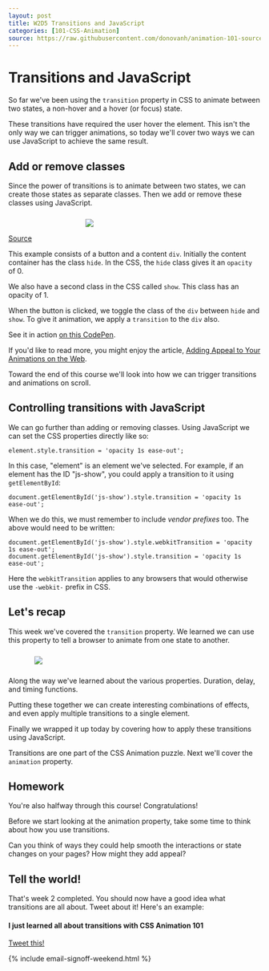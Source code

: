 ```yaml
---
layout: post
title: W2D5 Transitions and JavaScript
categories: [101-CSS-Animation]
source: https://raw.githubusercontent.com/donovanh/animation-101-source/master/src/_posts/2015-03-01-101W2D5.md
---
```


# Transitions and JavaScript

So far we've been using the `transition` property in CSS to animate between two states, a non-hover and a hover (or focus) state.

These transitions have required the user hover the element. This isn't the only way we can trigger animations, so today we'll cover two ways we can use JavaScript to achieve the same result.

## Add or remove classes

Since the power of transitions is to animate between two states, we can create those states as separate classes. Then we add or remove these classes using JavaScript.

<div class="example">
  <img src="http://s3.amazonaws.com/course-images/js-triggered-button.gif" style="max-width: 196px; margin: 24px auto 0; display: block;">
  <p class="source"><a href="http://codepen.io/donovanh/pen/YPbxqa">Source</a></p>
</div>

This example consists of a button and a content `div`. Initially the content container has the class `hide`. In the CSS, the `hide` class gives it an `opacity` of 0.

We also have a second class in the CSS called `show`. This class has an opacity of 1.

When the button is clicked, we toggle the class of the `div` between `hide` and `show`. To give it animation, we apply a `transition` to the `div` also.

See it in action [on this CodePen](http://codepen.io/donovanh/pen/YPbxqa).

If you'd like to read more, you might enjoy the article, [Adding Appeal to Your Animations on the Web](http://webdesign.tutsplus.com/tutorials/adding-appeal-to-your-animations-on-the-web--cms-23649).

Toward the end of this course we'll look into how we can trigger transitions and animations on scroll.

## Controlling transitions with JavaScript

We can go further than adding or removing classes. Using JavaScript we can set the CSS properties directly like so:

    element.style.transition = 'opacity 1s ease-out';

In this case, "element" is an element we've selected. For example, if an element has the ID "js-show", you could apply a transition to it using `getElementById`:

    document.getElementById('js-show').style.transition = 'opacity 1s ease-out';

When we do this, we must remember to include *vendor prefixes* too. The above would need to be written:

    document.getElementById('js-show').style.webkitTransition = 'opacity 1s ease-out';
    document.getElementById('js-show').style.transition = 'opacity 1s ease-out';

Here the `webkitTransition` applies to any browsers that would otherwise use the `-webkit-` prefix in CSS.

## Let's recap

This week we've covered the `transition` property. We learned we can use this property to tell a browser to animate from one state to another.

<img src="http://s3.amazonaws.com/course-images/ab.png" style="max-width: 400px; margin: 24px auto; display: block;">

Along the way we've learned about the various properties. Duration, delay, and timing functions.

Putting these together we can create interesting combinations of effects, and even apply multiple transitions to a single element.

Finally we wrapped it up today by covering how to apply these transitions using JavaScript.

Transitions are one part of the CSS Animation puzzle. Next we'll cover the `animation` property. 

<div class="callout">
  <h2>Homework</h2>

  <p>You're also halfway through this course! Congratulations!</p>

  <p>Before we start looking at the animation property, take some time to think about how you use transitions.</p>

  <p>Can you think of ways they could help smooth the interactions or state changes on your pages? How might they add appeal?</p>
  
</div>

## Tell the world!

That's week 2 completed. You should now have a good idea what transitions are all about. Tweet about it! Here's an example:

<div class="callout">
  <h4>I just learned all about transitions with CSS Animation 101</h4>
  <p><a href="https://twitter.com/intent/tweet/?text=I%20just%20learned%20all%20about%20transitions%20with%20CSS%20Animation%20101&url=https%3A%2F%2Fcssanimation.rocks%2Fcourses%2Fanimation-101%2F">Tweet this!</a></p>
</div>

{% include email-signoff-weekend.html %}
